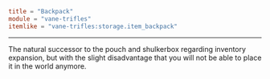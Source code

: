 ```toml
title = "Backpack"
module = "vane-trifles"
itemlike = "vane-trifles:storage.item_backpack"
```
---
The natural successor to the pouch and shulkerbox regarding
inventory expansion, but with the slight disadvantage
that you will not be able to place it in the world anymore.
